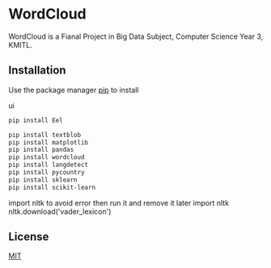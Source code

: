 # WordCloud

WordCloud is a Fianal Project in Big Data Subject, Computer Science Year 3, KMITL.

## Installation

Use the package manager [pip](https://pip.pypa.io/en/stable/) to install

ui
```bash
pip install Eel
```

```bash
pip install textblob
pip install matplotlib
pip install pandas
pip install wordcloud
pip install langdetect
pip install pycountry
pip install sklearn
pip install scikit-learn
```
import nltk to avoid error then run it and remove it later
import nltk
nltk.download('vader_lexicon')

## License

[MIT](https://choosealicense.com/licenses/mit/)
